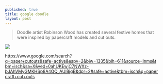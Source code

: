 ```yaml
---
published: true
title: google doodle
layout: post
---
```

> Doodle artist Robinson Wood has created several festive homes that were inspired by papercraft models and cut outs. 

<img src="https://www.google.com/logos/doodles/2015/holidays-2015-day-3-6399865393250304-hp2x.jpg">


<https://www.google.com/search?q=paper+cutouts&safe=active&espv=2&biw=1335&bih=611&source=lnms&tbm=isch&sa=X&ved=0ahUKEwjC7NWXz-bJAhVMyGMKHSp8A4QQ_AUIBigB&dpr=2#safe=active&tbm=isch&q=papercraft+cut+outs>